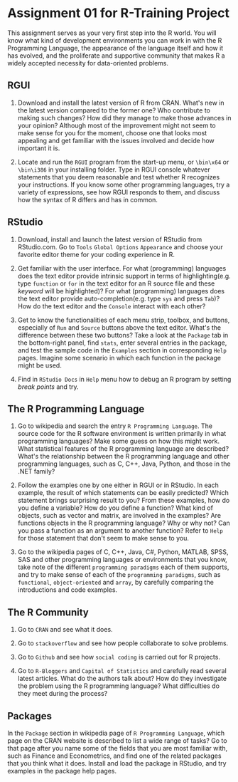 # Assignment 01 for R-Training Project

This assignment serves as your very first step into the R world. You will know what kind of development environments you can work in with the R Programming Language, the appearance of the language itself and how it has evolved, and the proliferate and supportive community that makes R a widely accepted necessity for data-oriented problems.

## RGUI

1. Download and install the latest version of R from CRAN. What's new in the latest version compared to the former one? Who contribute to making such changes? How did they manage to make those advances in your opinion? Although most of the improvement might not seem to make sense for you for the moment, choose one that looks most appealing and get familiar with the issues involved and decide how important it is.

2. Locate and run the `RGUI` program from the start-up menu, or `\bin\x64` or `\bin\i386` in your installing folder. Type in RGUI console whatever statements that you deem reasonable and test whether R recognizes your instructions. If you know some other programming languages, try a variety of expressions, see how RGUI responds to them, and discuss how the syntax of R differs and has in common.

## RStudio

1. Download, install and launch the latest version of RStudio from RStudio.com. Go to `Tools` `Global Options` `Appearance` and choose your favorite editor theme for your coding experience in R. 

2. Get familiar with the user interface. For what (programming) languages does the text editor provide intrinsic support in terms of highlighting(e.g. type `function` or `for` in the text editor for an R source file and these *keyword* will be highlighted)? For what (programming) languages does the text editor provide auto-completion(e.g. type `sys` and press `Tab`)? How do the text editor and the `Console` interact with each other?

3. Get to know the functionalities of each menu strip, toolbox, and buttons, especially of `Run` and `Source` buttons above the text editor. What's the difference between these two buttons? Take a look at the `Package` tab in the bottom-right panel, find `stats`, enter several entries in the package, and test the sample code in the `Examples` section in corresponding `Help` pages. Imagine some scenario in which each function in the package might be used.

4. Find in `RStudio Docs` in `Help` menu how to debug an R program by setting *break points* and try.

## The R Programming Language

1. Go to wikipedia and search the entry `R Programming Language`. The source code for the R software environment is written primarily in what programming languages? Make some guess on how this might work. What statistical features of the R programming language are described? What's the relationship between the R programming language and other programming languages, such as C, C++, Java, Python, and those in the .NET family?

2. Follow the examples one by one either in RGUI or in RStudio. In each example, the result of which statements can be easily predicted? Which statement brings surprising result to you? From these examples, how do you define a variable? How do you define a function? What kind of objects, such as vector and matrix, are involved in the examples? Are functions objects in the R programming language? Why or why not? Can you pass a function as an argument to another function? Refer to `Help` for those statement that don't seem to make sense to you.

3. Go to the wikipedia pages of C, C++, Java, C#, Python, MATLAB, SPSS, SAS and other programming languages or environments that you know, take note of the different `programming paradigms` each of them supports, and try to make sense of each of the `programming paradigms`, such as `functional`, `object-oriented` and `array`, by carefully comparing the introductions and code examples. 

## The R Community

1. Go to `CRAN` and see what it does.

2. Go to `stackoverflow` and see how people collaborate to solve problems.

3. Go to `Github` and see how `social coding` is carried out for R projects.

4. Go to `R-Bloggers` and `Capital of Statistics` and carefully read several latest articles. What do the authors talk about? How do they investigate the problem using the R programming language? What difficulties do they meet during the process?

## Packages

In the `Package` section in wikipedia page of `R Programming Language`, which page on the CRAN website is described to list a wide range of tasks? Go to that page after you name some of the fields that you are most familiar with, such as Finance and Econometrics, and find one of the related packages that you think what it does. Install and load the package in RStudio, and try examples in the package help pages.
